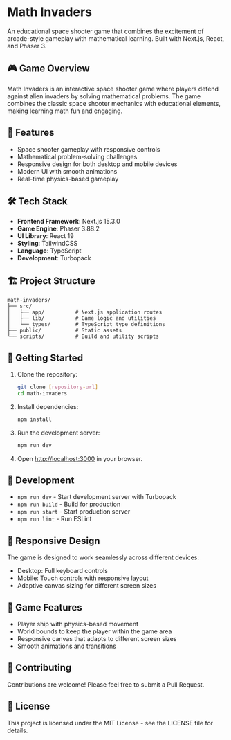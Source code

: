 # Math Invaders

An educational space shooter game that combines the excitement of arcade-style gameplay with mathematical learning. Built with Next.js, React, and Phaser 3.

## 🎮 Game Overview

Math Invaders is an interactive space shooter game where players defend against alien invaders by solving mathematical problems. The game combines the classic space shooter mechanics with educational elements, making learning math fun and engaging.

## 🚀 Features

- Space shooter gameplay with responsive controls
- Mathematical problem-solving challenges
- Responsive design for both desktop and mobile devices
- Modern UI with smooth animations
- Real-time physics-based gameplay

## 🛠️ Tech Stack

- **Frontend Framework**: Next.js 15.3.0
- **Game Engine**: Phaser 3.88.2
- **UI Library**: React 19
- **Styling**: TailwindCSS
- **Language**: TypeScript
- **Development**: Turbopack

## 🏗️ Project Structure

```
math-invaders/
├── src/
│   ├── app/          # Next.js application routes
│   ├── lib/          # Game logic and utilities
│   └── types/        # TypeScript type definitions
├── public/           # Static assets
└── scripts/          # Build and utility scripts
```

## 🚀 Getting Started

1. Clone the repository:
   ```bash
   git clone [repository-url]
   cd math-invaders
   ```

2. Install dependencies:
   ```bash
   npm install
   ```

3. Run the development server:
   ```bash
   npm run dev
   ```

4. Open [http://localhost:3000](http://localhost:3000) in your browser.

## 🎯 Development

- `npm run dev` - Start development server with Turbopack
- `npm run build` - Build for production
- `npm run start` - Start production server
- `npm run lint` - Run ESLint

## 📱 Responsive Design

The game is designed to work seamlessly across different devices:
- Desktop: Full keyboard controls
- Mobile: Touch controls with responsive layout
- Adaptive canvas sizing for different screen sizes

## 🎨 Game Features

- Player ship with physics-based movement
- World bounds to keep the player within the game area
- Responsive canvas that adapts to different screen sizes
- Smooth animations and transitions

## 🤝 Contributing

Contributions are welcome! Please feel free to submit a Pull Request.

## 📝 License

This project is licensed under the MIT License - see the LICENSE file for details.
